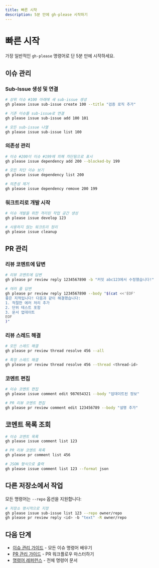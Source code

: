 ```yaml
---
title: 빠른 시작
description: 5분 안에 gh-please 시작하기
---
```


# 빠른 시작

가장 일반적인 `gh-please` 명령어로 단 5분 만에 시작하세요.

## 이슈 관리

### Sub-Issue 생성 및 연결

```bash
# 상위 이슈 #100 아래에 새 sub-issue 생성
gh please issue sub-issue create 100 --title "검증 로직 추가"

# 기존 이슈를 sub-issue로 연결
gh please issue sub-issue add 100 101

# 모든 sub-issue 나열
gh please issue sub-issue list 100
```

### 의존성 관리

```bash
# 이슈 #200이 이슈 #199에 의해 차단됨으로 표시
gh please issue dependency add 200 --blocked-by 199

# 모든 차단 이슈 보기
gh please issue dependency list 200

# 의존성 제거
gh please issue dependency remove 200 199
```

### 워크트리로 개발 시작

```bash
# 이슈 개발을 위한 격리된 작업 공간 생성
gh please issue develop 123

# 사용하지 않는 워크트리 정리
gh please issue cleanup
```

## PR 관리

### 리뷰 코멘트에 답변

```bash
# 리뷰 코멘트에 답변
gh please pr review reply 1234567890 -b "커밋 abc123에서 수정했습니다!"

# 여러 줄 답변
gh please pr review reply 1234567890 --body "$(cat <<'EOF'
좋은 지적입니다! 다음과 같이 해결했습니다:
1. 적절한 에러 처리 추가
2. 단위 테스트 포함
3. 문서 업데이트
EOF
)"
```

### 리뷰 스레드 해결

```bash
# 모든 스레드 해결
gh please pr review thread resolve 456 --all

# 특정 스레드 해결
gh please pr review thread resolve 456 --thread <thread-id>
```

### 코멘트 편집

```bash
# 이슈 코멘트 편집
gh please issue comment edit 987654321 --body "업데이트된 정보"

# PR 리뷰 코멘트 편집
gh please pr review comment edit 123456789 --body "설명 추가"
```

## 코멘트 목록 조회

```bash
# 이슈 코멘트 목록
gh please issue comment list 123

# PR 리뷰 코멘트 목록
gh please pr comment list 456

# JSON 형식으로 출력
gh please issue comment list 123 --format json
```

## 다른 저장소에서 작업

모든 명령어는 `--repo` 옵션을 지원합니다:

```bash
# 저장소 명시적으로 지정
gh please issue sub-issue list 123 --repo owner/repo
gh please pr review reply <id> -b "text" -R owner/repo
```

## 다음 단계

- [이슈 관리 가이드](/ko/features/issue-management) - 모든 이슈 명령어 배우기
- [PR 관리 가이드](/ko/features/pr-management) - PR 워크플로우 마스터하기
- [명령어 레퍼런스](/ko/commands/issue) - 전체 명령어 문서
